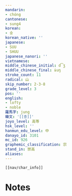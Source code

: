 ```yaml
---
mandarin:
- chóng
cantonese:
- sung4
korean:
- 숭
korean_native: ''
japanese:
- SUU
- SHUU
japanese_nanori: ''
vietnamese:
middle_chinese_initial: d͡ʒ
middle_chinese_final: ɨuŋ
stroke_count: 11
radical: 山
skip_number: 2-3-8
grade_level: 3
pos: ''
english:
- lofty
- noble
羅馬字: jung
韓文: '[[중]]'
joyo_level: 高等
hsk_level: ''
hanmun_edu_level: 中
danayo_id: 3101
mc_id: 926
graphemic_classification: 宗
stand_in: 崇高
aliases:
---
```

```meta-bind-embed
[[nav/char_info]]
```

# Notes
